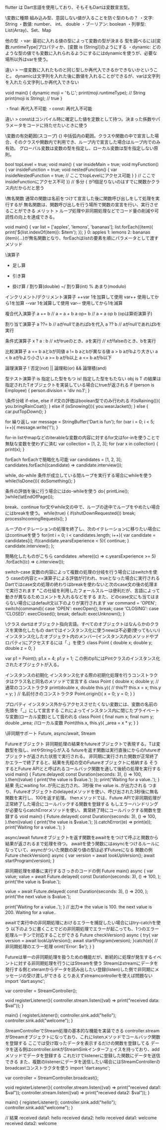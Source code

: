 flutter は Dart言語を使用しており、そもそもDartは変数宣言型。


\変数に種類
組み込み型、意図しない値が入ることを防ぐ型のもの？
・文字:        String
・数値:        number、 int、 double
・ブーリアン:   boolean
・列挙型:       List(Array)、Set、Map

他の型
・var:       最初に入れる値の型によって変数の型が決まる
    型を調べるには[変数.runtimeType]プロパティか、[変数 is (String)]のようにする
・dynamic:   どのような型の値でも変数に入れられるようにするにはdynamicを使うが、必要な場所以外はvarを使う。

違い > 一度変数に入れたものと同じ型しか再代入できるかできないかということ。
dynamicは文字列を入れた後に数値を入れることができるが、varは文字列を入れたら文字列しか再代入できない

void main() {
  dynamic moji = 'もじ';
  print(moji.runtimeType);      // String
  print(moji is String);        // true
}

・final: 再代入不可能
・const: 再代入不可能

違い > constはコンパイル時に確定した値を定数として持つ。決まった係数やパラメータをコードに持たせたいときに使う


\変数の有効範囲(スコープ)
{} 中括弧内の範囲。クラスや関数の中で宣言した場合、そのクラスや関数内で利用でき、ループ内で宣言した場合はループ内でのみ有効。
グローバル変数は変数の型を指定し、ローカル変数は型を指定しない原則。

bool topLevel = true;
void main() {
  var insideMain = true;
  void myFunction() {
    var insideFunction = true;
    void nestedFunction() {
      var insideNestedFunction = true;
      // ここでtopLevelにアクセス可能
    }
  }
  // ここでinsideFunctionにアクセス不可
}}  // 多分 { が1個足りないのはすでに関数かクラス内だからだと思う
  
  
\無名関数
通常の関数は名前をつけて宣言した後に関数呼び出しをして処理を実行するが
無名関数は、関数呼び出しを行う場所で関数の宣言を行い、実行させることができる
メリット > ループ処理や非同期処理などでコード量の削減や可読性の向上を達成できる。

void main() {
  var list = ['apples', 'lemons', 'bananas'];
  list.forEach((item){
    print('${list.indexOf(item)}: $item');
  });
}
0: apples
1: lemons
2: bananas
(item){...}が無名関数となり、forEachはlistの要素を順にパラメータとして渡すメソッド


\演算子
+   足し算
-   引き算
*   掛け算
/   割り算(double)
~/  割り算(int)
%   あまり(modulo)

インクリメント/デクリメント演算子
++var   1を加算して使用
var++   使用してから1を加算
--var   1を減算して使用
var--   使用してから1を減算

複合代入演算子
a += b  // a = a + b
a op= b // a = a op b (opは算術演算子)

割り当て演算子
a ??= b // aがnullであればbを代入
a ?? b  // aがnullであればbを実行

条件式演算子
x ? a : b   // xがtrueのとき、aを実行 // xがfalseのとき、bを実行

比較演算子
a == b  aとbが同値
a != b  aとbが異なる値
a > b   aがbより大きい
a < b   aがbより小さい
a >= b  aがb以上
a <= b  aがb以下

論理演算子
!   否定(not)
||  論理和(or)
&&  論理積(and)

型テスト演算子
is  指定した型をもつ
is! 指定した型をもたない
    obj is T の結果は指定されたTオブジェクトを実装している場合にtrueが返される
    if (person is Employee) {
      person.division = 'div no.1';
    }


\条件分岐
if-else, else if
if文の評価はboolean型でのみ行われる
if(isRaining()){
  you.bringRainCoat();
} else if (isSnowing()){
  you.wearJacket();
} else {
  car.putTopDown();
}

for 繰り返し
var message = StringBuffer('Dart is fun');
for (var i = 0; i < 5; i++){
  message.write('!');
}

for-in  listやmapなどのiterableな変数の内容に対するfor文はfor-inを使うことで無駄な変数を使わずに済む
var collection = [1, 2, 3];
for (var x in collection) {
  print(x);
}

forEach forEachで簡略化も可能
var candidates = [1, 2, 3];
candidates.forEach((candidate) => candidate.interview());

while, do-while
条件が成立している間ループを実行する場合にwhileを使う
while(!isDone()){
  doSomething();
}

条件の評価を後に行う場合にはdo-whileを使う
do{
  printLine();
}while(!atEndOfPage());

break、continue
for文やwhile文の中で、ループの途中でループをやめたい場合にはbreakを使う。
while(true) {
  if(shutDownRequested()) break;
  processIncomingRequests();
}

ループのイテレーションの処理を終了し、次のイテレーションに移りたい場合にはcontinueを使う
for(int i = 0; i < candidates.length; i++){
  var candidate = candidates[i];
  if(candidate.yearsExperience < 5){
    continue;
  }
  candidate.interview();
};

簡略化したものがこちら
candidates
  .where((c) => c.yearsExperience >= 5)
  .forEach((c) => c.interview());

switch-case
変数の内容によって複数の処理の分岐を行う場合にはswitchを使う
caseの内容と==演算子による評価が行われ、trueとなった場合に実行される
Dartではcase文の処理の終わりはbreakを使わないと次のcase文の後の処理まで実行されます
*この仕組を利用したフォールスルーは便利だが、言語によって動きが異なるためコメントを入れるなどをする
また、どのcase文にも当てはまらない場合にはdefault文以下のよりが実行されます
var command = 'OPEN';
switch(command){
  case 'OPEN':
    execOpen();
    break;
  case 'CLOSING':
  case 'CLOSED':
    execClosed();
    break;
  default:
    execUnknown();
}


\クラス
dartはオブジェクト指向言語。すべてのオブジェクトはなんらかのクラスを実体化したもの
dartではインスタンス化に使うnewは不必要(使ってもいい)
インスタンス化したオブジェクト内のメンバー(インスタンス内のメソッドやプロパティ)にアクセスするには「.」を使う
class Point {
  double x;
  double y;
  double z = 0;
}

var p1 = Point();
p1.x = 4;
p1.y = 1;
この例のp1にはPintクラスのインスタンス化されたオブジェクトが入る。

インスタンスの初期化
インスタンス化する際の初期化処理を行うコンストラクタはクラス名と同名のメソッドで宣言する
class Point {
  double x;
  double y;
  // 通常のコンストラクタ
  print(double x, double this.y){  // this??
    this.x = x;
    this.y = y;
  }
  // 名前付きのコンストラクタ
  Point.origin(){
    x = 0;
    y = 0;
  }
}

プロパティ
インスタンス外からアクセスさせたくない変数には、変数の名前の先頭を「_」にして宣言する
これによってインスタンス内に閉じたプライベートな変数(ローカル変数)として扱われる
class Point {
  final num x;
  final num y;
  double _area; //ローカル変数
  Point(this.x, this.y){
    _area = x * y;
  }
}


\非同期サポート
Future, async/await, Stream

Futureオブジェクト
非同期処理の結果をfuture<T>オブジェクトで表現する。Tは変数型を指し、intやStringらが入る
futureを返す関数は実行直後にからのfutureオブジェクトが返された状態で実行される。
非同期に実行された関数が正常終了かエラーで終了すると、結果を先程の空のFutureオブジェクトに格納する
そうするとFuture APIとと呼ばれるコールバック関数を通して後続の処理を実行する
void main() {
  Future.delayed(
    const Duration(seconds: 3),
    () => 100,
  ).then((value) {
    print('the value is $value.');
  });
  print('Waiting for a value..');
}
結果 先にwaiting for..が先に出力され、3秒後 the value is..が出力される
つまり、Futureオブジェクトのdelayedメソッドを使い、呼び出された3秒後に無名関数を実行し、100を返す処理。
thenメソッドでは、Future APIで非同期処理が正常終了した場合にコールバックする関数を登録する
もしエラーハンドリングが必要ならcatchErrorメソッドを使い、異常終了時にコールバックする関数を登録する
void main() {
  Future.delayed(
    const Duration(seconds: 3),
    () => 100,
  ).then((value) {
    print('the value is $value.');
  }).catchError((e) => print(e));
  print('Waiting for a value..');
}

async/await
futureオブジェクトを返す関数をawaitををつけて呼ぶと関数から結果が返されるまで処理を待つ。
awaitを使う関数にはasyncをつけるルールになっていて、asyncがついた関数の戻り値の型は必ずFutureになる
関数の例
Future checkVersion() async {
  var version = await lookUpVersion();
  await startProgram(version);
}

非同期処理を順番に実行するさっきのコードの例
Future<void> main() async {
  var value;
  value = await Future.delayed(
    const Duration(seconds: 3),
    () => 100,
  );
  print('the value is $value.');
  
  value = await Future.delayed(
    const Duration(seconds: 3),
    () => 200,
  );
  print('the next value is $value.');
  
  print('Waiting for a value..');
}
// 出力=> the value is 100.
        the next value is 200.
        Waiting for a value..

awaitで実行中の非同期処理におけるエラーを捕捉したい場合にはtry-catchを使う
以下のように書くことでどの非同期処理でエラーが起こっても、1つのエラー処理ルーチンで対応することができる
Future checkVersion() async {
  try{
    var version = await lookUpVersion();
    await startProgram(version);
  }catch(e){
    //非同期処理のエラー処理
    orint('Error: $e');
  }
}

Futureは単一の非同期処理を扱うための機能だが、断続的に処理が発生するイベントに対する非同期処理を行うにはStreamを使う
Streamはstreamにデータを発行する側とsteramからデータを読み出したい登録(listen)した側で非同期にメッセージの受け渡しができる
とりあえずstreamcontrollerを使えば問題ない
import 'dart:async';

var controller = StreamController<LString>();

void registerListener(){
  controller.stream.listen((val) => print("received data: $val"));
}

main() {
  registerListener();
  controller.sink.add("hello");
  controller.sink.add("welcome");
}

StreamControllerでStream処理の基本的な機能を実装できる
controller.streamがStreamオブジェクトになっており、これにlistenメソッドでコールバック関数を登録する
ここでは受け取ったデータを表示するだけの関数を登録してる
データを送る側はcontroller.sinkがStreamSinkインターフェイスを持っており、addメソッドでデータを登録する
これだけでlistenerに登録した関数にデータを送信できる
また、複数のlistenerにデータを送信したい場合にはStreamControllerのbroadcastコンストラクタを使う
import 'dart:async';

var controller = StreamController<LString>.broadcast();

void registerListener(){
  controller.stream.listen((val) => print("received data1: $val"));
  controller.stream.listen((val) => print("received data2: $val"));
}

main() {
  registerListener();
  controller.sink.add("hello");
  controller.sink.add("welcome");
}

// 結果
received data1: hello
received data2: hello
received data1: welcome
received data2: welcome
